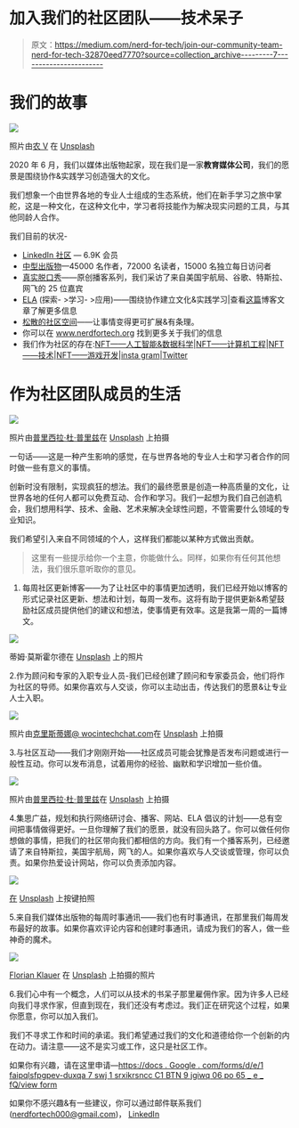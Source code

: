 # 加入我们的社区团队——技术呆子

> 原文：<https://medium.com/nerd-for-tech/join-our-community-team-nerd-for-tech-32870eed7770?source=collection_archive---------7----------------------->

# 我们的故事

![](img/0701b07c2c5e1d70999224767c93e5c4.png)

照片由[农 V](https://unsplash.com/@californong?utm_source=medium&utm_medium=referral) 在 [Unsplash](https://unsplash.com?utm_source=medium&utm_medium=referral)

2020 年 6 月，我们以媒体出版物起家，现在我们是一家**教育媒体公司**，我们的愿景是围绕协作&实践学习创造强大的文化。

我们想象一个由世界各地的专业人士组成的生态系统，他们在新手学习之旅中掌舵，这是一种文化，在这种文化中，学习者将技能作为解决现实问题的工具，与其他同龄人合作。

我们目前的状况-

*   [LinkedIn 社区](https://www.linkedin.com/company/68185327/admin/) — 6.9K 会员
*   [中型出版物](https://medium.com/nerd-for-tech)—45000 名作者，72000 名读者，15000 名独立每日访问者
*   [真实脱口秀](https://www.youtube.com/channel/UCZy3TVD71ttqVHL5P9A_JBw)——原创播客系列，我们采访了来自美国宇航局、谷歌、特斯拉、网飞的 25 位嘉宾
*   [ELA](https://www.nerdfortech.org/ela) (探索- >学习- >应用)——围绕协作建立文化&实践学习|查看[这篇](/nerd-for-tech/explore-learn-apply-ela-6fc99439db1b?source=friends_link&sk=7683f7b447042b1c3e6e23a8995844b0)博客文章了解更多信息
*   [松散的社区空间](https://join.slack.com/t/nerdfortech/shared_invite/zt-zd135ylv-iZrvQBvwCTT56e~bBtQZVA)——让事情变得更可扩展&有条理。
*   你可以在 www.nerdfortech.org 找到更多关于我们的信息
*   我们作为社区的存在:[NFT——人工智能&数据科学](https://www.linkedin.com/showcase/nft-ai-ds?lipi=urn%3Ali%3Apage%3Ad_flagship3_company%3B91djOUX8QbeUHdhiHX8qaw%3D%3D)|[NFT——计算机工程](https://www.linkedin.com/showcase/nft-computer-engineering?lipi=urn%3Ali%3Apage%3Ad_flagship3_company%3B91djOUX8QbeUHdhiHX8qaw%3D%3D)|[NFT——技术](https://www.linkedin.com/showcase/nft-technology?lipi=urn%3Ali%3Apage%3Ad_flagship3_company%3B91djOUX8QbeUHdhiHX8qaw%3D%3D)|[NFT——游戏开发](https://www.linkedin.com/showcase/nft-game-development?lipi=urn%3Ali%3Apage%3Ad_flagship3_company%3B91djOUX8QbeUHdhiHX8qaw%3D%3D)|[insta gram](https://www.instagram.com/_therealtalkshow/)|[Twitter](https://twitter.com/NerdForTech)

# 作为社区团队成员的生活

![](img/268e42bed906b63b0f6ba75eba8d4414.png)

照片由[普里西拉·杜·普里兹](https://unsplash.com/@priscilladupreez?utm_source=medium&utm_medium=referral)在 [Unsplash](https://unsplash.com?utm_source=medium&utm_medium=referral) 上拍摄

一句话——这是一种产生影响的感觉，在与世界各地的专业人士和学习者合作的同时做一些有意义的事情。

创新时没有限制，实现疯狂的想法。我们的最终愿景是创造一种高质量的文化，让世界各地的任何人都可以免费互动、合作和学习。我们一起想为我们自己创造机会，我们想用科学、技术、金融、艺术来解决全球性问题，不管需要什么领域的专业知识。

我们希望引入来自不同领域的个人，这样我们都能以某种方式做出贡献。

> 这里有一些提示给你一个主意，你能做什么。同样，如果你有任何其他想法，我们很乐意听取你的意见。

1.  每周社区更新博客——为了让社区中的事情更加透明，我们已经开始以博客的形式记录社区更新、想法和计划，每周一发布。这将有助于提供更新&希望鼓励社区成员提供他们的建议和想法，使事情更有效率。这是我第一周的一篇博文。

![](img/dbfb12dd7d90679ba075cfc614edbafd.png)

蒂姆·莫斯霍尔德在 [Unsplash](https://unsplash.com?utm_source=medium&utm_medium=referral) 上的照片

2.作为顾问和专家的入职专业人员-我们已经创建了顾问和专家委员会，他们将作为社区的导师。如果你喜欢与人交谈，你可以主动出击，传达我们的愿景&让专业人士入职。

![](img/1b61a70d3b8281ad5e597b0edfcaa6dc.png)

照片由[克里斯蒂娜@ wocintechchat.com](https://unsplash.com/@wocintechchat?utm_source=medium&utm_medium=referral)在 [Unsplash](https://unsplash.com?utm_source=medium&utm_medium=referral) 上拍摄

3.与社区互动——我们才刚刚开始——社区成员可能会犹豫是否发布问题或进行一般性互动。你可以发布消息，试着用你的经验、幽默和学识增加一些价值。

![](img/07c7e07029723dc45fbc62e87e00b3a4.png)

照片由[普里西拉·杜·普里兹](https://unsplash.com/@priscilladupreez?utm_source=medium&utm_medium=referral)在 [Unsplash](https://unsplash.com?utm_source=medium&utm_medium=referral) 上拍摄

4.集思广益，规划和执行网络研讨会、播客、网站、ELA 倡议的计划——总有空间把事情做得更好。一旦你理解了我们的愿景，就没有回头路了。你可以做任何你想做的事情，把我们的社区带向我们都相信的方向。我们有一个播客系列，已经邀请了来自特斯拉，美国宇航局，网飞的人。如果你喜欢与人交谈或管理，你可以负责。如果你热爱设计网站，你可以负责添加内容。

![](img/0b293b24c541b8db9dbc6ee652188aa5.png)

[在](https://unsplash.com/@perloov?utm_source=medium&utm_medium=referral) [Unsplash](https://unsplash.com?utm_source=medium&utm_medium=referral) 上按键拍照

5.来自我们媒体出版物的每周时事通讯——我们也有时事通讯，在那里我们每周发布最好的故事。如果你喜欢评论内容和创建时事通讯，请成为我们的客人，做一些神奇的魔术。

![](img/99095ae4c5a85f50eeed0458fe337cbf.png)

[Florian Klauer](https://unsplash.com/@florianklauer?utm_source=medium&utm_medium=referral) 在 [Unsplash](https://unsplash.com?utm_source=medium&utm_medium=referral) 上拍摄的照片

6.我们心中有一个概念，人们可以从技术的书呆子那里雇佣作家。因为许多人已经向我们寻求作家，但直到现在，我们还没有考虑过。我们正在研究这个过程，如果你愿意，你可以加入我们。

我们不寻求工作和时间的承诺。我们希望通过我们的文化和道德给你一个创新的内在动力。请注意——这不是实习或工作，这只是社区工作。

如果你有兴趣，请在这里申请—[https://docs . Google . com/forms/d/e/1 faipqlsfpgpev-duxqa 7 swj 1 srxikrsncc C1 BTN 9 jgiwq 06 po 65 _ e _ fQ/view form](https://docs.google.com/forms/d/e/1FAIpQLSfPGpEV-DUxqA7swJ1srXikrsNcc1Btn9jGiwq06po65_e_fQ/viewform)

如果你不感兴趣&有一些建议，你可以通过邮件联系我们(nerdfortech000@gmail.com)， [LinkedIn](https://www.linkedin.com/in/nerd-for-tech/)
